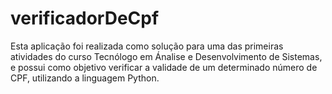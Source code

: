 # verificadorDeCpf
Esta aplicação foi realizada como solução para uma das primeiras atividades do curso Tecnólogo em Ánalise e Desenvolvimento de Sistemas, e possui como objetivo verificar a validade de um determinado número de CPF, utilizando a linguagem Python. 
